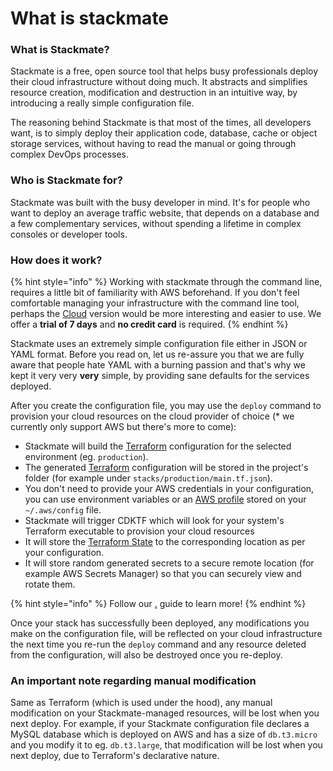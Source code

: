 # What is stackmate

### What is Stackmate?

Stackmate is a free, open source tool that helps busy professionals deploy their cloud infrastructure without doing much. It abstracts and simplifies resource creation, modification and destruction in an intuitive way, by introducing a really simple configuration file.

The reasoning behind Stackmate is that most of the times, all developers want, is to simply deploy their application code, database, cache or object storage services, without having to read the manual or going through complex DevOps processes.

### Who is Stackmate for?

Stackmate was built with the busy developer in mind. It's for people who want to deploy an average traffic website, that depends on a database and a few complementary services, without spending a lifetime in complex consoles or developer tools.

### How does it work?

{% hint style="info" %}
Working with stackmate through the command line, requires a little bit of familiarity with AWS beforehand. If you don't feel comfortable managing your infrastructure with the command line tool, perhaps the [Cloud](https://stackmate.io/cloud/) version would be more interesting and easier to use. We offer a **trial of 7 days** and **no credit card** is required.
{% endhint %}

Stackmate uses an extremely simple configuration file either in JSON or YAML format. Before you read on, let us re-assure you that we are fully aware that people hate YAML with a burning passion and that's why we kept it very very **very** simple, by providing sane defaults for the services deployed.

After you create the configuration file, you may use the `deploy` command to provision your cloud resources on the cloud provider of choice (\* we currently only support AWS but there's more to come):

* Stackmate will build the [Terraform](https://www.terraform.io/) configuration for the selected environment (eg. `production`).
* The generated [Terraform](https://www.terraform.io/) configuration will be stored in the project's folder (for example under `stacks/production/main.tf.json`).
* You don't need to provide your AWS credentials in your configuration, you can use environment variables or an [AWS profile](https://docs.aws.amazon.com/cli/latest/userguide/cli-configure-profiles.html) stored on your `~/.aws/config` file.
* Stackmate will trigger CDKTF which will look for your system's Terraform executable to provision your cloud resources
* It will store the [Terraform State](https://www.terraform.io/language/state/remote) to the corresponding location as per your configuration.
* It will store random generated secrets to a secure remote location (for example AWS Secrets Manager) so that you can securely view and rotate them.

{% hint style="info" %}
Follow our [.](./ "mention") guide to learn more!
{% endhint %}

Once your stack has successfully been deployed, any modifications you make on the configuration file, will be reflected on your cloud infrastructure the next time you re-run the `deploy` command and any resource deleted from the configuration, will also be destroyed once you re-deploy.

### An important note regarding manual modification

Same as Terraform (which is used under the hood), any manual modification on your Stackmate-managed resources, will be lost when you next deploy. For example, if your Stackmate configuration file declares a MySQL database which is deployed on AWS and has a size of `db.t3.micro` and you modify it to eg. `db.t3.large`, that modification will be lost when you next deploy, due to Terraform's declarative nature.
